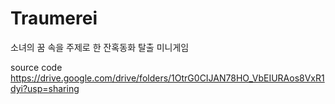 # Traumerei
소녀의 꿈 속을 주제로 한 잔혹동화 탈출 미니게임

source code https://drive.google.com/drive/folders/1OtrG0CIJAN78HO_VbEIURAos8VxR1dyi?usp=sharing
